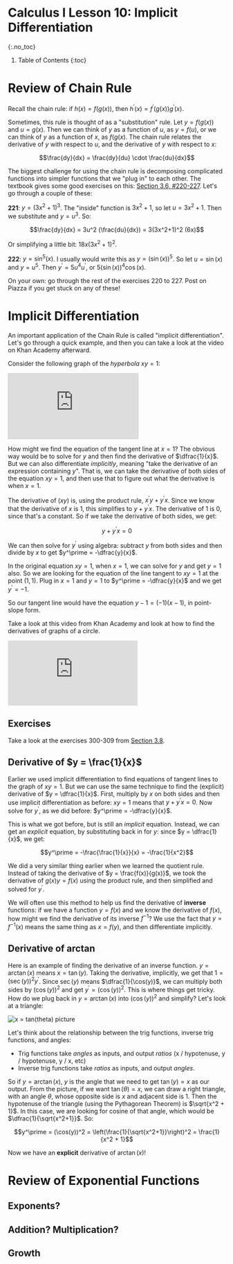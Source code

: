 # Calculus I Lesson 10: Implicit Differentiation
{:.no_toc}

1. Table of Contents
{:toc}

# Review of Chain Rule

Recall the chain rule: if $h(x) = f(g(x))$, then $h^\prime(x) = f^\prime(g(x)) g^\prime(x)$.

Sometimes, this rule is thought of as a "substitution" rule. Let $y = f(g(x))$ and $u = g(x)$. Then we can think of $y$ as a function of $u$, as $y = f(u)$, or we can think of $y$ as a function of $x$, as $f(g(x)$. The chain rule relates the derivative of $y$ with respect to $u$, and the derivative of $y$ with respect to $x$:

$$\frac{dy}{dx} = \frac{dy}{du} \cdot \frac{du}{dx}$$

The biggest challenge for using the chain rule is decomposing complicated functions into simpler functions that we "plug in" to each other. The textbook gives some good exercises on this: [Section 3.6, #220-227](https://openstax.org/books/calculus-volume-1/pages/3-6-the-chain-rule). Let's go through a couple of these:

**221**: $y = (3x^2 + 1)^3$. The "inside" function is $3x^2 + 1$, so let $u = 3x^2 + 1$. Then we substitute and $y = u^3$. So:

$$\frac{dy}{dx} = 3u^2 (\frac{du}{dx}) = 3(3x^2+1)^2 (6x)$$

Or simplifying a little bit: $18x(3x^2+1)^2$.

**222**: $y = \sin^5(x)$. I usually would write this as $y = (\sin(x))^5$. So let $u = \sin(x)$ and $y = u^5$. Then $y^\prime = 5u^4 u^\prime$, or $5(\sin(x))^4 \cos(x)$.

On your own: go through the rest of the exercises 220 to 227. Post on Piazza if you get stuck on any of these!

# Implicit Differentiation

An important application of the Chain Rule is called "implicit differentiation". Let's go through a quick example, and then you can take a look at the video on Khan Academy afterward.

Consider the following graph of the *hyperbola* $xy = 1$:

<div class="desmos-container">
<iframe src="https://www.desmos.com/calculator/7u8mylkvyb?embed" style="border: 1px solid #ccc" frameborder=0></iframe>
</div>

How might we find the equation of the tangent line at $x = 1$? The obvious way would be to solve for $y$ and then find the derivative of $\dfrac{1}{x}$. But we can also differentiate *implicitly*, meaning "take the derivative of an expression containing $y$". That is, we can take the derivative of both sides of the equation $xy = 1$, and then use that to figure out what the derivative is when $x = 1$.

The derivative of $(xy)$ is, using the product rule, $x^\prime y + y^\prime x$. Since we know that the derivative of $x$ is $1$, this simplifies to $y + y^\prime x$. The derivative of $1$ is $0$, since that's a constant. So if we take the derivative of both sides, we get:

$$y + y^\prime x = 0$$

We can then solve for $y^\prime$ using algebra: subtract $y$ from both sides and then divide by $x$ to get $y^\prime = -\dfrac{y}{x}$.

In the original equation $xy = 1$, when $x = 1$, we can solve for $y$ and get $y = 1$ also. So we are looking for the equation of the line tangent to $xy = 1$ at the point $(1, 1)$. Plug in $x = 1$ and $y = 1$ to $y^\prime = -\dfrac{y}{x}$ and we get $y^\prime = -1$.

So our tangent line would have the equation $y - 1 = (-1)(x - 1)$, in point-slope form.

Take a look at this video from Khan Academy and look at how to find the derivatives of graphs of a circle.

<div class="youtube-container">
    <iframe src="https://www.youtube.com/embed/mSVrqKZDRF4" frameborder="0" allow="accelerometer; autoplay; clipboard-write; encrypted-media; gyroscope; picture-in-picture" allowfullscreen></iframe>
</div>

## Exercises

Take a look at the exercises 300-309 from [Section 3.8](https://openstax.org/books/calculus-volume-1/pages/3-8-implicit-differentiation).

## Derivative of $y = \frac{1}{x}$

Earlier we used implicit differentiation to find equations of tangent lines to the graph of $xy = 1$. But we can use the same technique to find the (explicit) derivative of $y = \dfrac{1}{x}$. First, multiply by $x$ on both sides and then use implicit differentiation as before: $xy = 1$ means that $y + y^\prime x = 0$. Now solve for $y^\prime$, as we did before: $y^\prime = -\dfrac{y}{x}$.

This is what we got before, but is still an *implicit* equation. Instead, we can get an *explicit* equation, by substituting back in for $y$: since $y = \dfrac{1}{x}$, we get:

$$y^\prime = -\frac{\frac{1}{x}}{x} = -\frac{1}{x^2}$$

We did a very similar thing earlier when we learned the quotient rule. Instead of taking the derivative of $y = \frac{f(x)}{g(x)}$, we took the derivative of $g(x)y = f(x)$ using the product rule, and then simplified and solved for $y^\prime$.

We will often use this method to help us find the derivative of **inverse** functions: if we have a function $y = f(x)$ and we know the derivative of $f(x)$, how might we find the derivative of its inverse $f^{-1}$? We use the fact that $y = f^{-1}(x)$ means the same thing as $x = f(y)$, and then differentiate implicitly.

## Derivative of arctan

Here is an example of finding the derivative of an inverse function. $y = \arctan(x)$ means $x = \tan(y)$. Taking the derivative, implicitly, we get that $1 = (\sec(y))^2 y^\prime$. Since $\sec(y)$ means $\dfrac{1}{\cos(y)}$, we can multiply both sides by $(\cos(y))^2$ and get $y^\prime = (\cos(y))^2$. This is where things get tricky. How do we plug back in $y = \arctan(x)$ into $(\cos(y))^2$ and simplify? Let's look at a triangle:

![x = tan(theta) picture](https://upload.wikimedia.org/wikipedia/commons/thumb/d/d8/Trigonometric_functions_and_inverse2.svg/296px-Trigonometric_functions_and_inverse2.svg.png "x = tan(theta)")

Let's think about the relationship between the trig functions, inverse trig functions, and angles:

* Trig functions take *angles* as inputs, and output *ratios* (x / hypotenuse, y / hypotenuse, y / x, etc)
* Inverse trig functions take *ratios* as inputs, and output *angles*.

So if $y = \arctan(x)$, $y$ is the angle that we need to get $\tan(y) = x$ as our output. From the picture, if we want $\tan(\theta) = x$, we can draw a right triangle, with an angle $\theta$, whose opposite side is $x$ and adjacent side is $1$. Then the hypotenuse of the triangle (using the Pythagorean Theorem) is $\sqrt{x^2 + 1}$. In this case, we are looking for cosine of that angle, which would be $\dfrac{1}{\sqrt{x^2+1}}$. So:

$$y^\prime = (\cos(y))^2 = \left(\frac{1}{\sqrt{x^2+1}}\right)^2 = \frac{1}{x^2 + 1}$$

Now we have an **explicit** derivative of $\arctan(x)$!

# Review of Exponential Functions

## Exponents?

## Addition? Multiplication?

## Growth
